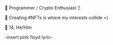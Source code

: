 💾 Programmer / Crypto Enthusiast Ξ

🐤 Creating #NFTs is where my interests collide =)

👤 14, He/Him

-insert pink floyd lyric-
<!---
jumbledFox/jumbledFox is a ✨ special ✨ repository because its `README.md` (this file) appears on your GitHub profile.
You can click the Preview link to take a look at your changes.
Wow
--->
